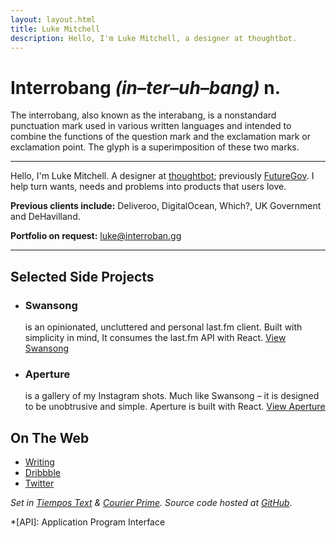 ```yaml
---
layout: layout.html
title: Luke Mitchell
description: Hello, I'm Luke Mitchell, a designer at thoughtbot.
---
```


# Interrobang _(in–ter–uh–bang)_ n.
The interrobang, also known as the interabang, is a nonstandard punctuation mark used in various written languages and intended to combine the functions of the question mark and the exclamation mark or exclamation point. The glyph is a superimposition of these two marks.

---

Hello, I'm Luke Mitchell. A designer at [thoughtbot][thoughtbot]; previously [FutureGov][futuregov]. I help turn wants, needs and problems into products that users love.

**Previous clients include:** Deliveroo, DigitalOcean, Which?, UK Government and DeHavilland.

**Portfolio on request:** [luke@interroban.gg](mailto:luke@interroban.gg)

---

## Selected Side Projects

- ### Swansong
  is an opinionated, uncluttered and personal last.fm client. Built with simplicity in mind, It consumes the last.fm API with React.
  [View Swansong][swansong]

- ### Aperture
  is a gallery of my Instagram shots. Much like Swansong – it is designed to be unobtrusive and simple.  Aperture is built with React.
  [View Aperture][aperture]

## On The Web

- [Writing][robots.thoughtbot.com]
- [Dribbble][dribbble.com]
- [Twitter][twitter.com]

_Set in [Tiempos Text][tiempos] & [Courier Prime][courier]._
_Source code hosted at [GitHub][github.com]._

*[API]: Application Program Interface

[thoughtbot]: https://thoughtbot.com
[futuregov]: https://wearefuturegov.com
[robots.thoughtbot.com]: https://robots.thoughtbot.com/authors/luke-mitchell
[twitter.com]: https://twitter.com/LkeMitchll
[dribbble.com]: https://dribbble.com/Interrobang
[swansong]: http://swansong.interroban.gg
[aperture]: http://aperture.interroban.gg
[github.com]: https://github.com/LkeMitchll/interroban.gg
[tiempos]: https://klim.co.nz/retail-fonts/tiempos-text/
[courier]: https://quoteunquoteapps.com/courierprime/
